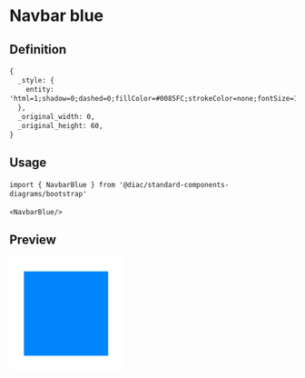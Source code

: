 # Navbar blue

## Definition

```
{
  _style: { 
    entity: 'html=1;shadow=0;dashed=0;fillColor=#0085FC;strokeColor=none;fontSize=16;fontColor=#ffffff;align=left;spacing=15;',
  },
  _original_width: 0,
  _original_height: 60,
}
```

## Usage

```
import { NavbarBlue } from '@diac/standard-components-diagrams/bootstrap'

<NavbarBlue/>
```

## Preview

<img src="./navbar-blue.png" width="200"/>
